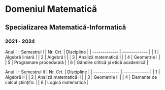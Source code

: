 # Domeniul Matematică
## Specializarea Matematică-Informatică
### 2021 - 2024
Anul I - Semestrul I
| Nr. Crt.  | Discipline |
| ------------- | ------------- |
| 1  | Algebră liniară  |
| 2  | Algebră I  |
| 3  | Analiză matematică I  |
| 4  | Geometrie I  |
| 5  | Programare procedurală  |
| 6  | Gândire critică și etică academică  |

Anul I - Semestrul II
| Nr. Crt.  | Discipline |
| ------------- | ------------- |
| 1  | Algebră II  |
| 2  | Analiză matematică II  |
| 3  | Geometrie II  |
| 4  | Elemente de calcul științific  |
| 6  | Logică matematică  |
